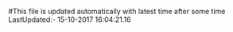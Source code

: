 #This file is updated automatically with latest time after some time
LastUpdated:- 15-10-2017 16:04:21.16 
